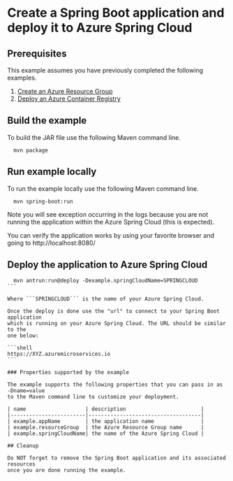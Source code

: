 
# Create a Spring Boot application and deploy it to Azure Spring Cloud

## Prerequisites

This example assumes you have previously completed the following examples.

1. [Create an Azure Resource Group](../resourcegroup-create/README.md)
1. [Deploy an Azure Container Registry](../acr-create/README.md)

## Build the example

To build the JAR file use the following Maven command line.

````shell
  mvn package
````

## Run example locally

To run the example locally use the following Maven command line.

````shell
  mvn spring-boot:run
````

Note you will see exception occurring in the logs because you are not running the
application within the Azure Spring Cloud (this is expected).

You can verify the application works by using your favorite browser and going
to http://localhost:8080/

## Deploy the application to Azure Spring Cloud

````shell
  mvn antrun:run@deploy -Dexample.springCloudName=SPRINGCLOUD
```

Where ```SPRINGCLOUD``` is the name of your Azure Spring Cloud.

Once the deploy is done use the "url" to connect to your Spring Boot application
which is running on your Azure Spring Cloud. The URL should be similar to the 
one below:

```shell
https://XYZ.azuremicroservices.io
```

### Properties supported by the example

The example supports the following properties that you can pass in as -Dname=value
to the Maven command line to customize your deployment.

| name                   | description                        |
|------------------------|------------------------------------|
| example.appName        | the application name               |
| example.resourceGroup  | the Azure Resource Group name      |
| example.springCloudName| the name of the Azure Spring Cloud |

## Cleanup

Do NOT forget to remove the Spring Boot application and its associated resources
once you are done running the example.
